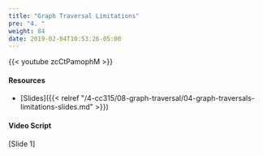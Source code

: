 ```yaml
---
title: "Graph Traversal Limitations"
pre: "4. "
weight: 84
date: 2019-02-04T10:53:26-05:00
---
```


{{< youtube zcCtPamophM >}}

#### Resources
* [Slides]({{< relref "/4-cc315/08-graph-traversal/04-graph-traversals-limitations-slides.md" >}})

#### Video Script

[Slide 1]